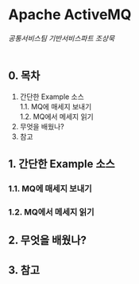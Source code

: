 # Apache ActiveMQ
###### 공통서비스팀 기반서비스파트 조상묵 <br><br>

## 0. 목차
1. 간단한 Example 소스<br>
1.1. MQ에 매세지 보내기<br>
1.2. MQ에서 메세지 읽기<br>
2. 무엇을 배웠나?<br>
3. 참고<br>

## 1. 간단한 Example 소스
### 1.1. MQ에 매세지 보내기

### 1.2. MQ에서 메세지 읽기

## 2. 무엇을 배웠나?

## 3. 참고
